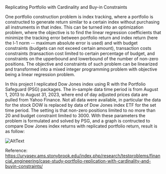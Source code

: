 Replicating Portfolio with Cardinality and Buy-in Constraints

One portfolio construction problem is index tracking, where a portfolio is constructed to generate return similar to a certain index without purchasing all instruments in that index. This can be turned into an optimization problem, where the objective is to find the linear regression coefficients that minimize the tracking error between portfolio return and index return (here the l-1 norm -- maximum absolute error is used) and with budget constraints (budgets can not exceed certain amount), transaction costs constraints (transaction cost limited to certain percentage of budget, and constraints on the upperbound and lowerbound of the number of non-zero positions. The objective and constraints of such problem can be linearized and transformed into a mixed integer programming problem with objective being a linear regression problem. 

In this project I replicated Dow Jones index using R with the Portfolio Safeguard (PSG) packages. The in-sample data time period is from August 1, 2013 to August 31, 2023, where end of day adjusted prices data are pulled from Yahoo Finance. Not all data were available, in particular the data for the stock DOW is replaced by data of Dow Jones index ETF for the set time period. The setting is that non-zero positions limited to no more than 20 and budget constraint limited to 3000. With these parameters the problem is formulated and solved by PSG, and a graph is contructed to compare Dow Jones index returns with replicated portfolio return, result is as follow: 

![AltText](ZhuoqiaoO/IndexTracking/TrackingComparison.jpeg)


Reference: https://uryasev.ams.stonybrook.edu/index.php/research/testproblems/financial_engineering/case-study-portfolio-replication-with-cardinality-and-buyin-constraints/
